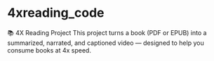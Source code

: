 # 4xreading_code
📚 4X Reading Project  This project turns a book (PDF or EPUB) into a summarized, narrated, and captioned video — designed to help you consume books at 4x speed.
